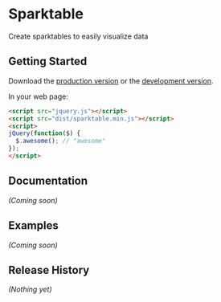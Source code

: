 # Sparktable

Create sparktables to easily visualize data

## Getting Started
Download the [production version][min] or the [development version][max].

[min]: https://raw.github.com/coryforsyth/sparktable/master/dist/sparktable.min.js
[max]: https://raw.github.com/coryforsyth/sparktable/master/dist/sparktable.js

In your web page:

```html
<script src="jquery.js"></script>
<script src="dist/sparktable.min.js"></script>
<script>
jQuery(function($) {
  $.awesome(); // "awesome"
});
</script>
```

## Documentation
_(Coming soon)_

## Examples
_(Coming soon)_

## Release History
_(Nothing yet)_
